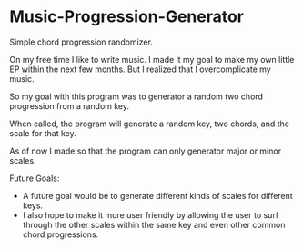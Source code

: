 # Music-Progression-Generator
Simple chord progression randomizer. 

On my free time I like to write music. I made it my goal to make my own little EP within the next few months. But I realized that I overcomplicate my music. 

So my goal with this program was to generator a random two chord progression from a random key. 

When called, the program will generate a random key, two chords, and the scale for that key. 

As of now I made so that the program can only generator major or minor scales. 

Future Goals:
- A future goal would be to generate different kinds of scales for different keys.
- I also hope to make it more user friendly by allowing the user to surf through the
  other scales within the same key and even other common chord progressions. 
